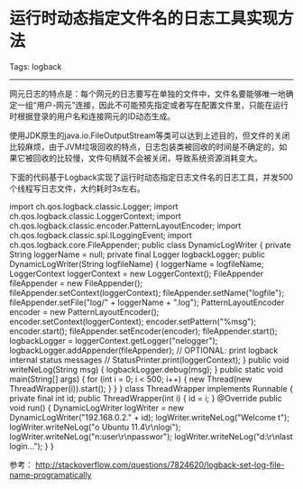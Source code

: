 # 运行时动态指定文件名的日志工具实现方法
Tags: logback

------

网元日志的特点是：每个网元的日志要写在单独的文件中，文件名要能够唯一地确定一组“用户-网元”连接，因此不可能预先指定或者写在配置文件里，只能在运行时根据登录的用户名和连接网元的ID动态生成。

 

使用JDK原生的java.io.FileOutputStream等类可以达到上述目的，但文件的关闭比较麻烦，由于JVM垃圾回收的特点，日志包装类被回收的时间是不确定的，如果它被回收的比较慢，文件句柄就不会被关闭，导致系统资源消耗变大。

 

下面的代码基于Logback实现了运行时动态指定日志文件名的日志工具，并发500个线程写日志文件，大约耗时3s左右。

 

 import ch.qos.logback.classic.Logger; 
 import ch.qos.logback.classic.LoggerContext; 
 import ch.qos.logback.classic.encoder.PatternLayoutEncoder; 
 import ch.qos.logback.classic.spi.ILoggingEvent; 
 import ch.qos.logback.core.FileAppender; 
 public class DynamicLogWriter { 
  private String loggerName = null; 
  private final Logger logbackLogger; 
  public DynamicLogWriter(String logfileName) { 
   loggerName = logfileName; 
   LoggerContext loggerContext = new LoggerContext(); 
   FileAppender<ILoggingEvent> fileAppender = new FileAppender<ILoggingEvent>(); 
   fileAppender.setContext(loggerContext); 
   fileAppender.setName("logfile"); 
   fileAppender.setFile("log/" + loggerName + ".log"); 
   PatternLayoutEncoder encoder = new PatternLayoutEncoder(); 
   encoder.setContext(loggerContext); 
   encoder.setPattern("%msg"); 
   encoder.start(); 
   fileAppender.setEncoder(encoder); 
   fileAppender.start(); 
   logbackLogger = loggerContext.getLogger("nelogger"); 
   logbackLogger.addAppender(fileAppender); 
   // OPTIONAL: print logback internal status messages 
   // StatusPrinter.print(loggerContext); 
  } 
  public void writeNeLog(String msg) { 
   logbackLogger.debug(msg); 
  } 
  public static void main(String[] args) { 
   for (int i = 0; i < 500; i++) { 
    new Thread(new ThreadWrapper(i)).start(); 
   } 
  } 
 } 
 class ThreadWrapper implements Runnable { 
  private final int id; 
  public ThreadWrapper(int i) { 
   id = i; 
  } 
  @Override 
  public void run() { 
   DynamicLogWriter logWriter = new DynamicLogWriter("192.168.0.2." + id); 
   logWriter.writeNeLog("Welcome t"); 
   logWriter.writeNeLog("o Ubuntu 11.4\r\nlogi"); 
   logWriter.writeNeLog("n:user\r\npasswor"); 
   logWriter.writeNeLog("d:\r\nlast login..."); 
  } 
 } 

参考： http://stackoverflow.com/questions/7824620/logback-set-log-file-name-programatically